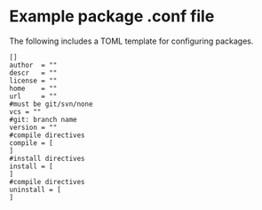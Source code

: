 # Example package .conf file 

The following includes a TOML template for configuring packages.

```
[]
author	= ""
descr 	= ""
license = ""
home	= ""
url 	= ""
#must be git/svn/none 
vcs	= ""
#git: branch name 
version = ""
#compile directives
compile = [
]
#install directives
install = [ 
]
#compile directives
uninstall = [
]
```
